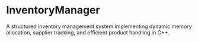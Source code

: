 # InventoryManager
 A structured inventory management system implementing dynamic memory allocation, supplier tracking, and efficient product handling in C++.
